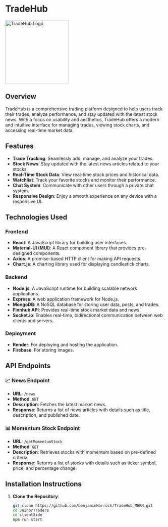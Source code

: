 # TradeHub

<img src="https://firebasestorage.googleapis.com/v0/b/tradehub-ec4d8.appspot.com/o/profile_pics%2FBEARISH%20PIN%20BAR.png?alt=media&token=e5b096e0-28d2-4cd7-8b86-a80e69ef27f1" alt="TradeHub Logo" style="width: 200px; height: auto;" />

## Overview

TradeHub is a comprehensive trading platform designed to help users track their trades, analyze performance, and stay updated with the latest stock news. With a focus on usability and aesthetics, TradeHub offers a modern and intuitive interface for managing trades, viewing stock charts, and accessing real-time market data.

## Features

- **Trade Tracking**: Seamlessly add, manage, and analyze your trades.
- **Stock News**: Stay updated with the latest news articles related to your stocks.
- **Real-Time Stock Data**: View real-time stock prices and historical data.
- **Watchlist**: Track your favorite stocks and monitor their performance.
- **Chat System**: Communicate with other users through a private chat system.
- **Responsive Design**: Enjoy a smooth experience on any device with a responsive UI.

## Technologies Used

### Frontend

- **React**: A JavaScript library for building user interfaces.
- **Material-UI (MUI)**: A React component library that provides pre-designed components.
- **Axios**: A promise-based HTTP client for making API requests.
- **Chart.js**: A charting library used for displaying candlestick charts.

### Backend

- **Node.js**: A JavaScript runtime for building scalable network applications.
- **Express**: A web application framework for Node.js.
- **MongoDB**: A NoSQL database for storing user data, posts, and trades.
- **Finnhub API**: Provides real-time stock market data and news.
- **Socket.io**: Enables real-time, bidirectional communication between web clients and servers.

### Deployment

- **Render**: For deploying and hosting the application.
- **Firebase**: For storing images.

## API Endpoints

### 📈 News Endpoint

- **URL**: `/news`
- **Method**: `GET`
- **Description**: Fetches the latest market news.
- **Response**: Returns a list of news articles with details such as title, description, and published date.

### 📊 Momentum Stock Endpoint

- **URL**: `/getMomentumStock`
- **Method**: `GET`
- **Description**: Retrieves stocks with momentum based on pre-defined criteria.
- **Response**: Returns a list of stocks with details such as ticker symbol, price, and percentage change.

## Installation Instructions

1. **Clone the Repository**:
   ```bash
   git clone https://github.com/benjaminHarroch/TradeHub_MERN.git
   cd JuinorTraders
   cd clientSide
   npm run start
